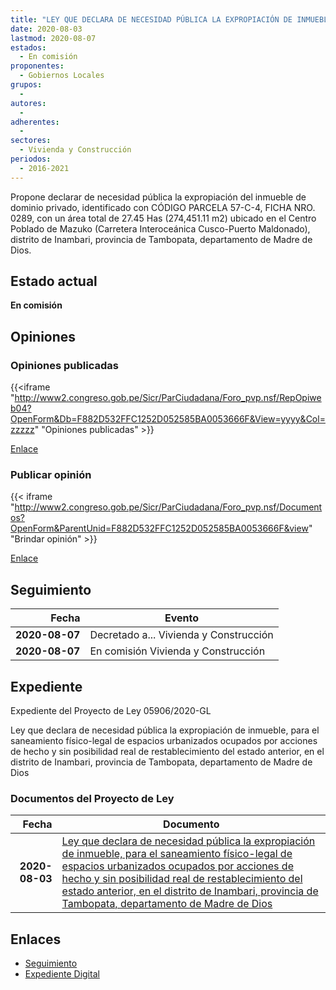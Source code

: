 ```yaml
---
title: "LEY QUE DECLARA DE NECESIDAD PÚBLICA LA EXPROPIACIÓN DE INMUEBLE, PARA EL SANEAMIENTO FÍSICO-LEGAL DE ESPACIOS URBANIZADOS OCUPADOS POR ACCIONES DE HECHO Y SIN POSIBILIDAD REAL DE RESTABLECIMIENTO DEL ESTADO ANTERIOR EN EL DISTRITO DE INAMBARI, PROVINCIA DE TAMBOPATA, DEPARTAMENTO DE MADRE DIOS"
date: 2020-08-03
lastmod: 2020-08-07
estados: 
  - En comisión
proponentes: 
  - Gobiernos Locales
grupos: 
  - 
autores: 
  - 
adherentes: 
  - 
sectores: 
  - Vivienda y Construcción
periodos: 
  - 2016-2021
---
```


Propone declarar de necesidad pública la expropiación del inmueble de dominio privado, identificado con CÓDIGO PARCELA 57-C-4, FICHA NRO. 0289, con un área total de 27.45 Has (274,451.11 m2) ubicado en el Centro Poblado de Mazuko (Carretera Interoceánica Cusco-Puerto Maldonado), distrito de Inambari, provincia de Tambopata, departamento de Madre de Dios.


## Estado actual

**En comisión**

## Opiniones

### Opiniones publicadas

{{<iframe "http://www2.congreso.gob.pe/Sicr/ParCiudadana/Foro_pvp.nsf/RepOpiweb04?OpenForm&Db=F882D532FFC1252D052585BA0053666F&View=yyyy&Col=zzzzz" "Opiniones publicadas" >}}

[Enlace](http://www2.congreso.gob.pe/Sicr/ParCiudadana/Foro_pvp.nsf/RepOpiweb04?OpenForm&Db=F882D532FFC1252D052585BA0053666F&View=yyyy&Col=zzzzz)
### Publicar opinión

{{< iframe "http://www2.congreso.gob.pe/Sicr/ParCiudadana/Foro_pvp.nsf/Documentos?OpenForm&ParentUnid=F882D532FFC1252D052585BA0053666F&view" "Brindar opinión" >}}

[Enlace](http://www2.congreso.gob.pe/Sicr/ParCiudadana/Foro_pvp.nsf/Documentos?OpenForm&ParentUnid=F882D532FFC1252D052585BA0053666F&view)

## Seguimiento

| Fecha | Evento |
|------:|--------|
| **2020-08-07** | Decretado a... Vivienda y Construcción|
| **2020-08-07** | En comisión Vivienda y Construcción|


## Expediente

Expediente del Proyecto de Ley 05906/2020-GL

Ley que declara de necesidad pública la expropiación de inmueble, para el saneamiento físico-legal de espacios urbanizados ocupados por acciones de hecho y sin posibilidad real de restablecimiento del estado anterior, en el distrito de Inambari, provincia de Tambopata, departamento de Madre de Dios


### Documentos del Proyecto de Ley

| Fecha | Documento |
|------:|--------|
| **2020-08-03** | [Ley que declara de necesidad pública la expropiación de inmueble, para el saneamiento físico-legal de espacios urbanizados ocupados por acciones de hecho y sin posibilidad real de restablecimiento del estado anterior, en el distrito de Inambari, provincia de Tambopata, departamento de Madre de Dios](http://www.leyes.congreso.gob.pe/Documentos/2016_2021/Proyectos_de_Ley_y_de_Resoluciones_Legislativas/PL05906-20200803.pdf) |

## Enlaces 

- [Seguimiento](http://www2.congreso.gob.pe/Sicr/TraDocEstProc/CLProLey2016.nsf/f7fff46988ca05b1052578e100829cc7/b921b0861052f890052585ba005ad19c?OpenDocument)
- [Expediente Digital](http://www2.congreso.gob.pe/Sicr/TraDocEstProc/CLProLey2016.nsf/f7fff46988ca05b1052578e100829cc7/b921b0861052f890052585ba005ad19c?OpenDocument&Click=05257FB7005EB655.eb71d0cf91d8294e05256cdf006b5706/$Body/0.1C6C)
